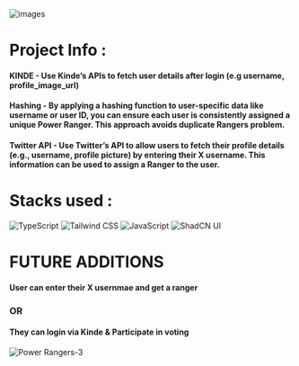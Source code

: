 ![images](https://github.com/user-attachments/assets/354caaf5-03ac-431b-81c9-6eba6adc4462)


# Project Info : 

<h4>KINDE - Use Kinde’s APIs to fetch user details after login (e.g username, profile_image_url)</h4>

<h4>Hashing - By applying a hashing function to user-specific data like username or user ID, you can ensure each user is consistently assigned a unique Power Ranger. This approach avoids duplicate Rangers problem.</h4>

<h4>Twitter API - Use Twitter’s API to allow users to fetch their profile details (e.g., username, profile picture) by entering their X username. This information can be used to assign a Ranger to the user.</h4>

# Stacks used :
><p align="center">
  <img src="https://img.shields.io/badge/TypeScript-%23007ACC.svg?style=for-the-badge&logo=typescript&logoColor=white" alt="TypeScript" />
  <img src="https://img.shields.io/badge/Tailwind_CSS-%2338B2AC.svg?style=for-the-badge&logo=tailwind-css&logoColor=white" alt="Tailwind CSS" />
  <img src="https://img.shields.io/badge/JavaScript-%23F7DF1E.svg?style=for-the-badge&logo=javascript&logoColor=black" alt="JavaScript" />
  <img src="https://img.shields.io/badge/ShadCN_UI-%236B46C1.svg?style=for-the-badge&logo=react&logoColor=white" alt="ShadCN UI" />
</p>  

# FUTURE ADDITIONS 
<h4>User can enter their X usernmae and get a ranger</h4>
<h3>OR</h3>
<h4>They can login via Kinde & Participate in voting</h4> 



![Power Rangers-3](https://github.com/user-attachments/assets/c9181dad-cd1d-4e03-8717-61313166f6df)
